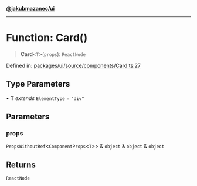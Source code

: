 [**@jakubmazanec/ui**](../README.md)

---

# Function: Card()

> **Card**\<`T`\>(`props`): `ReactNode`

Defined in:
[packages/ui/source/components/Card.ts:27](https://github.com/jakubmazanec/tools/blob/797379ce98752dc838b82c8398e04d90c58ce9e7/packages/ui/source/components/Card.ts#L27)

## Type Parameters

• **T** _extends_ `ElementType` = `"div"`

## Parameters

### props

`PropsWithoutRef`\<`ComponentProps`\<`T`\>\> & `object` & `object` & `object`

## Returns

`ReactNode`
